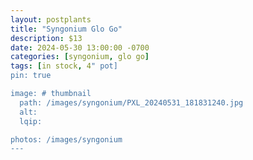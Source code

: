 ```yaml
---
layout: postplants
title: "Syngonium Glo Go"
description: $13
date: 2024-05-30 13:00:00 -0700
categories: [syngonium, glo go]
tags: [in stock, 4" pot]
pin: true

image: # thumbnail
  path: /images/syngonium/PXL_20240531_181831240.jpg
  alt:
  lqip:

photos: /images/syngonium
---
```

